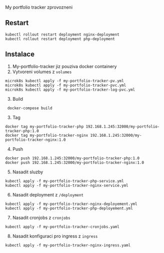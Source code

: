 My portfolio tracker zprovozneni

Restart
----
```
kubectl rollout restart deployment nginx-deployment
kubectl rollout restart deployment php-deployment
```


Instalace
-----

1. My-portfolio-tracker jiz pouziva docker containery
2. Vytvoreni volumes z `volumes`

```shell
microk8s kubectl apply -f my-portfolio-tracker-pv.yml
microk8s kubectl apply -f my-portfolio-tracker-pvc.yml
microk8s kubectl apply -f my-portfolio-tracker-log-pvc.yml
```

3. Build
```shell
 docker-compose build
``` 
3. Tag
```shell
docker tag my-portfolio-tracker-php 192.168.1.245:32000/my-portfolio-tracker-php:1.0
docker tag my-portfolio-tracker-nginx 192.168.1.245:32000/my-portfolio-tracker-nginx:1.0
```

4. Push
```shell
docker push 192.168.1.245:32000/my-portfolio-tracker-php:1.0
docker push 192.168.1.245:32000/my-portfolio-tracker-nginx:1.0   
```

5. Nasadit sluzby
```shell
kubectl apply -f my-portfolio-tracker-php-service.yml
kubectl apply -f my-portfolio-tracker-nginx-service.yml
```

6. Nasadit deployment z `/deployment`
```shell
kubectl apply -f my-portfolio-tracker-nginx-deployement.yml
kubectl apply -f my-portfolio-tracker-php-deployement.yml
```

7. Nasadit cronjobs z `cronjobs`
```shell
kubectl apply -f my-portfolio-tracker-cronjobs.yaml
```

8. Nasadit konfiguraci pro ingress z `ingress`
```shell
kubectl apply -f my-portfolio-tracker-nginx-ingress.yaml
```
